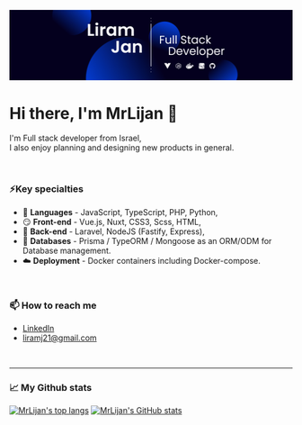 ![Liram's banner](/Frame2.png)
# Hi there, I'm MrLijan 👋

I'm Full stack developer from Israel, <br/>
I also enjoy planning and designing new products in general. <br/>

<br />

### ⚡Key specialties
* 📜 **Languages**    - JavaScript, TypeScript, PHP, Python,
* 😏 **Front-end**    - Vue.js, Nuxt, CSS3, Scss, HTML,
* 🧠 **Back-end**     - Laravel, NodeJS (Fastify, Express),
* 📒 **Databases**    - Prisma / TypeORM / Mongoose as an ORM/ODM for Database management.
* ☁️ **Deployment**   - Docker containers including Docker-compose.

<br />




### 📫 How to reach me

- [LinkedIn](https://www.linkedin.com/in/liramjan/ "Liram's Profile")
- <liramj21@gmail.com>


<br />

---

### :chart_with_upwards_trend: My Github stats
[![MrLijan's top langs](https://github-readme-stats.vercel.app/api/top-langs/?username=mrlijan&theme=github_dark)](https://github.com/mrlijan/github-readme-stats)
[![MrLijan's GitHub stats](https://github-readme-stats.vercel.app/api?username=mrlijan&count_private=true&show_icons=true&theme=github_dark)](https://github.com/mrlijan/github-readme-stats)




<!--
**MrLijan/mrlijan** is a ✨ _special_ ✨ repository because its `README.md` (this file) appears on your GitHub profile.

Here are some ideas to get you started:

- 🔭 I’m currently working on ...
- 🌱 I’m currently learning ...
- 👯 I’m looking to collaborate on ...
- 🤔 I’m looking for help with ...
- 💬 Ask me about ...
- 📫 How to reach me: ...
- 😄 Pronouns: ...
- ⚡ Fun fact: ...
-->
